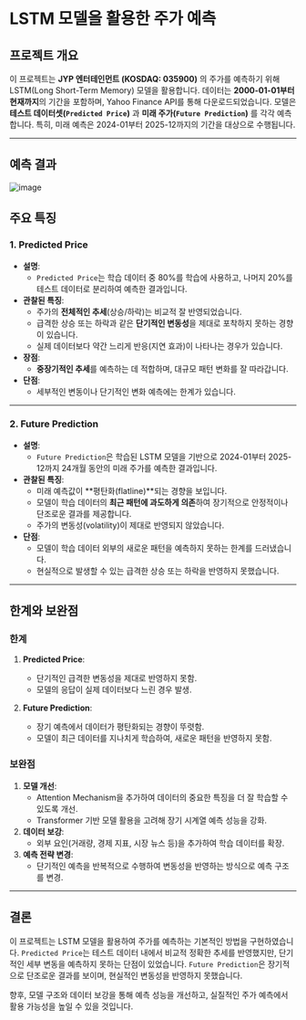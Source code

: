 # LSTM 모델을 활용한 주가 예측

## **프로젝트 개요**
이 프로젝트는 **JYP 엔터테인먼트 (KOSDAQ: 035900)** 의 주가를 예측하기 위해 LSTM(Long Short-Term Memory) 모델을 활용합니다. 데이터는 **2000-01-01부터 현재까지**의 기간을 포함하며, Yahoo Finance API를 통해 다운로드되었습니다. 모델은 **테스트 데이터셋(`Predicted Price`)** 과 **미래 주가(`Future Prediction`)** 를 각각 예측합니다. 특히, 미래 예측은 2024-01부터 2025-12까지의 기간을 대상으로 수행됩니다.

---

## 예측 결과
![image](https://github.com/user-attachments/assets/0c88dd23-2a2f-440f-af66-a2851d7e7779)


## **주요 특징**

### **1. Predicted Price**
- **설명**:
  - `Predicted Price`는 학습 데이터 중 80%를 학습에 사용하고, 나머지 20%를 테스트 데이터로 분리하여 예측한 결과입니다.
- **관찰된 특징**:
  - 주가의 **전체적인 추세**(상승/하락)는 비교적 잘 반영되었습니다.
  - 급격한 상승 또는 하락과 같은 **단기적인 변동성**을 제대로 포착하지 못하는 경향이 있습니다.
  - 실제 데이터보다 약간 느리게 반응(지연 효과)이 나타나는 경우가 있습니다.
- **장점**:
  - **중장기적인 추세**를 예측하는 데 적합하며, 대규모 패턴 변화를 잘 따라갑니다.
- **단점**:
  - 세부적인 변동이나 단기적인 변화 예측에는 한계가 있습니다.

---

### **2. Future Prediction**
- **설명**:
  - `Future Prediction`은 학습된 LSTM 모델을 기반으로 2024-01부터 2025-12까지 24개월 동안의 미래 주가를 예측한 결과입니다.
- **관찰된 특징**:
  - 미래 예측값이 **평탄화(flatline)**되는 경향을 보입니다.
  - 모델이 학습 데이터의 **최근 패턴에 과도하게 의존**하여 장기적으로 안정적이나 단조로운 결과를 제공합니다.
  - 주가의 변동성(volatility)이 제대로 반영되지 않았습니다.
- **단점**:
  - 모델이 학습 데이터 외부의 새로운 패턴을 예측하지 못하는 한계를 드러냈습니다.
  - 현실적으로 발생할 수 있는 급격한 상승 또는 하락을 반영하지 못했습니다.

---

## **한계와 보완점**

### **한계**
1. **Predicted Price**:
   - 단기적인 급격한 변동성을 제대로 반영하지 못함.
   - 모델의 응답이 실제 데이터보다 느린 경우 발생.

2. **Future Prediction**:
   - 장기 예측에서 데이터가 평탄화되는 경향이 뚜렷함.
   - 모델이 최근 데이터를 지나치게 학습하여, 새로운 패턴을 반영하지 못함.

### **보완점**
1. **모델 개선**:
   - Attention Mechanism을 추가하여 데이터의 중요한 특징을 더 잘 학습할 수 있도록 개선.
   - Transformer 기반 모델 활용을 고려해 장기 시계열 예측 성능을 강화.
2. **데이터 보강**:
   - 외부 요인(거래량, 경제 지표, 시장 뉴스 등)을 추가하여 학습 데이터를 확장.
3. **예측 전략 변경**:
   - 단기적인 예측을 반복적으로 수행하여 변동성을 반영하는 방식으로 예측 구조를 변경.

---

## **결론**
이 프로젝트는 LSTM 모델을 활용하여 주가를 예측하는 기본적인 방법을 구현하였습니다. `Predicted Price`는 테스트 데이터 내에서 비교적 정확한 추세를 반영했지만, 단기적인 세부 변동을 예측하지 못하는 단점이 있었습니다. `Future Prediction`은 장기적으로 단조로운 결과를 보이며, 현실적인 변동성을 반영하지 못했습니다.

향후, 모델 구조와 데이터 보강을 통해 예측 성능을 개선하고, 실질적인 주가 예측에서 활용 가능성을 높일 수 있을 것입니다.
